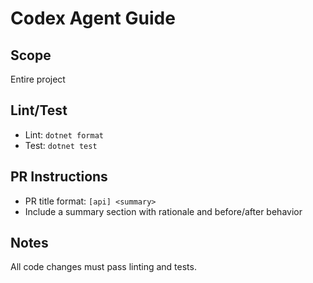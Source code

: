 # Codex Agent Guide

## Scope
Entire project

## Lint/Test
- Lint: `dotnet format`
- Test: `dotnet test`

## PR Instructions
- PR title format: `[api] <summary>`
- Include a summary section with rationale and before/after behavior

## Notes
All code changes must pass linting and tests.
